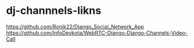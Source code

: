 # dj-channnels-likns

https://github.com/Ronik22/Django_Social_Network_App
https://github.com/InfoDevkota/WebRTC-Django-Django-Channels-Video-Call
